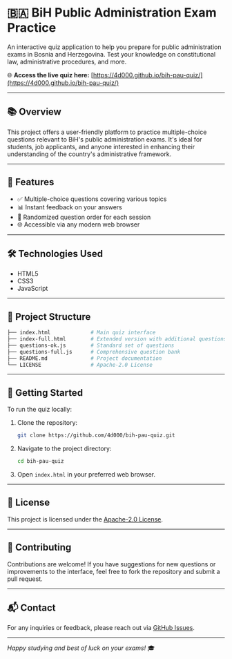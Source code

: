 # 🇧🇦 BiH Public Administration Exam Practice

An interactive quiz application to help you prepare for public administration exams in Bosnia and Herzegovina.
Test your knowledge on constitutional law, administrative procedures, and more.

🌐 **Access the live quiz here:** [https://4d000.github.io/bih-pau-quiz/](https://4d000.github.io/bih-pau-quiz/)

<!--![Quiz Screenshot](https://user-images.githubusercontent.com/your-username/your-screenshot.png)-->

---

## 📚 Overview

This project offers a user-friendly platform to practice multiple-choice questions relevant to BiH's public administration exams.
It's ideal for students, job applicants, and anyone interested in enhancing their understanding of the country's administrative framework.

---

## 🚀 Features

- ✅ Multiple-choice questions covering various topics
- 📊 Instant feedback on your answers
- 🔁 Randomized question order for each session
- 🌐 Accessible via any modern web browser

---

## 🛠️ Technologies Used

- HTML5
- CSS3
- JavaScript

---

## 📂 Project Structure

```bash
├── index.html             # Main quiz interface
├── index-full.html        # Extended version with additional questions
├── questions-ok.js        # Standard set of questions
├── questions-full.js      # Comprehensive question bank
├── README.md              # Project documentation
└── LICENSE                # Apache-2.0 License
```

---

## 🚀 Getting Started

To run the quiz locally:

1. Clone the repository:

   ```bash
   git clone https://github.com/4d000/bih-pau-quiz.git
   ```

2. Navigate to the project directory:

   ```bash
   cd bih-pau-quiz
   ```

3. Open `index.html` in your preferred web browser.

---

## 📄 License

This project is licensed under the [Apache-2.0 License](LICENSE).

---

## 🤝 Contributing

Contributions are welcome!
If you have suggestions for new questions or improvements to the interface, feel free to fork the repository and submit a pull request.

---

## 📬 Contact

For any inquiries or feedback, please reach out via [GitHub Issues](https://github.com/4d000/bih-pau-quiz/issues).

---

*Happy studying and best of luck on your exams!* 🎓
